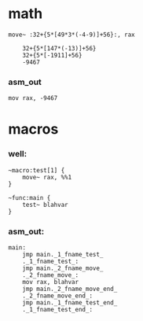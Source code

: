 # math

```
move~ :32+{5*[49*3*(-4-9)]+56}:, rax 

	32+{5*[147*(-13)]+56}
	32+{5*[-1911]+56}
	-9467
```
### asm_out

```
mov rax, -9467
```


# macros

### well:

```
~macro:test[1] {
	move~ rax, %%1
}

~func:main {
	test~ blahvar
}
```

### asm_out:

```
main:
	jmp main._1_fname_test_
	._1_fname_test_:
	jmp main._2_fname_move_
	._2_fname_move_:
	mov rax, blahvar
	jmp main._2_fname_move_end_
	._2_fname_move_end_:
	jmp main._1_fname_test_end_
	._1_fname_test_end_:
```		
